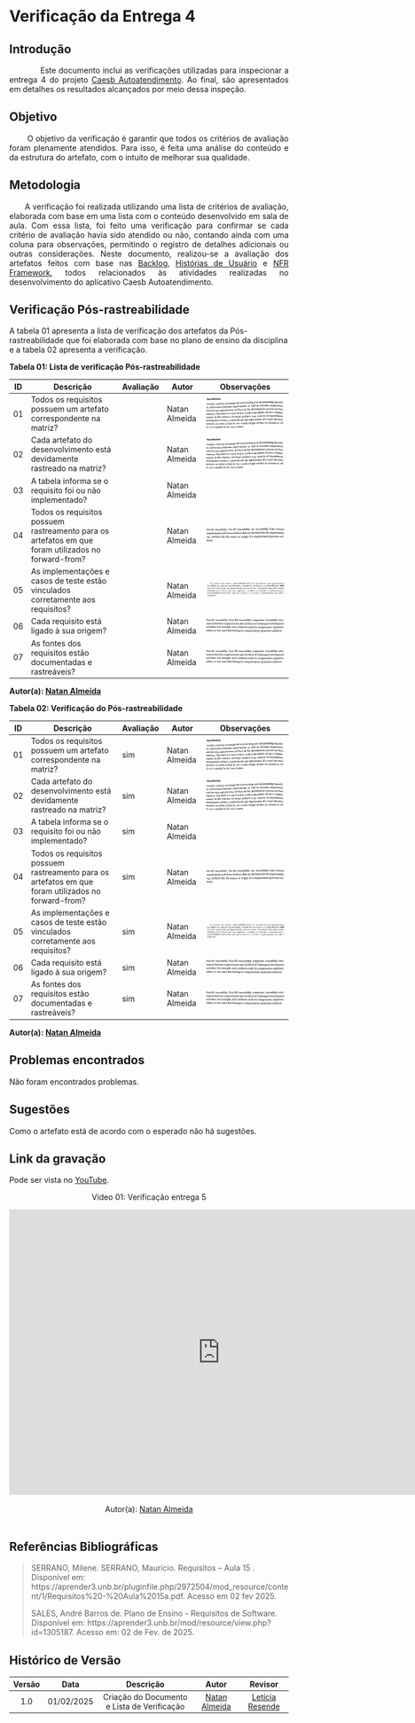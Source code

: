 # Verificação da Entrega 4

## Introdução

<p align="justify">
&emsp;&emsp;  Este documento inclui as verificações utilizadas para inspecionar a entrega 4 do projeto <a href = "https://requisitos-de-software.github.io/2024.2-CAESB-Autoatendimento/" target = "_blank">Caesb Autoatendimento</a>. Ao final, são apresentados em detalhes os resultados alcançados por meio dessa inspeção.
</p>

## Objetivo

<p align="justify">
&emsp;&emsp; O objetivo da verificação é garantir que todos os critérios de avaliação foram plenamente atendidos. Para isso, é feita uma análise do conteúdo e da estrutura do artefato, com o intuito de melhorar sua qualidade.
</p>

## Metodologia

<p align="justify">
&emsp;&emsp;A verificação foi realizada utilizando uma lista de critérios de avaliação, elaborada com base em uma lista com o conteúdo desenvolvido em sala de aula. Com essa lista, foi feito uma verificação para confirmar se cada critério de avaliação havia sido atendido ou não, contando ainda com uma coluna para observações, permitindo o registro de detalhes adicionais ou outras considerações. Neste documento, realizou-se a avaliação dos artefatos feitos com base nas <a href= "https://requisitos-de-software.github.io/2024.2-CAESB-Autoatendimento/modelagem_agil/backlog/" target = "_blank">Backlog</a>, <a href = "https://requisitos-de-software.github.io/2024.2-CAESB-Autoatendimento/modelagem_agil/historia_usuario/" target = "_blank">Histórias de Usuário</a> e <a href ="https://requisitos-de-software.github.io/2024.2-CAESB-Autoatendimento/modelagem_agil/nfr/" target = "_blank"> NFR Framework</a>, todos relacionados às atividades realizadas no desenvolvimento do aplicativo Caesb Autoatendimento.</p>

## Verificação Pós-rastreabilidade

A tabela 01 apresenta a lista de verificação dos artefatos da Pós-rastreabilidade que foi elaborada com base no plano de ensino da disciplina e a tabela 02 apresenta a verificação.

**Tabela 01: Lista de verificação Pós-rastreabilidade**

| **ID** | **Descrição**                                                                                  | **Avaliação** | **Autor**       | **Observações** |
|--------|------------------------------------------------------------------------------------------------|--------------|----------------|-----------------|
| 01     | Todos os requisitos possuem um artefato correspondente na matriz?                               |              | Natan Almeida  | ![matriz](../assets/matriz.png) |
| 02     | Cada artefato do desenvolvimento está devidamente rastreado na matriz?                         |              | Natan Almeida  | ![matriz](../assets/matriz.png) |
| 03     | A tabela informa se o requisito foi ou não implementado?                                        |              | Natan Almeida  |                 |
| 04     | Todos os requisitos possuem rastreamento para os artefatos em que foram utilizados no forward-from? |              | Natan Almeida  | ![pre](../assets/pre.png)       |
| 05     | As implementações e casos de teste estão vinculados corretamente aos requisitos?               |              | Natan Almeida  | ![1](../assets/1.png)           |
| 06     | Cada requisito está ligado à sua origem?                                                       |              | Natan Almeida  | ![pos](../assets/pos.png)       |
| 07     | As fontes dos requisitos estão documentadas e rastreáveis?                                     |              | Natan Almeida  | ![pos](../assets/pos.png)       |

**Autor(a): [Natan Almeida](https://github.com/natanalmeida03)**

**Tabela 02: Verificação do Pós-rastreabilidade**

| **ID** | **Descrição**                                                                                  | **Avaliação** | **Autor**       | **Observações** |
|--------|------------------------------------------------------------------------------------------------|--------------|----------------|-----------------|
| 01     | Todos os requisitos possuem um artefato correspondente na matriz?                               | sim          | Natan Almeida  | ![matriz](../assets/matriz.png) |
| 02     | Cada artefato do desenvolvimento está devidamente rastreado na matriz?                         | sim          | Natan Almeida  | ![matriz](../assets/matriz.png) |
| 03     | A tabela informa se o requisito foi ou não implementado?                                        | sim          | Natan Almeida  |                 |
| 04     | Todos os requisitos possuem rastreamento para os artefatos em que foram utilizados no forward-from? | sim          | Natan Almeida  | ![pre](../assets/pre.png)       |
| 05     | As implementações e casos de teste estão vinculados corretamente aos requisitos?               | sim          | Natan Almeida  | ![1](../assets/1.png)           |
| 06     | Cada requisito está ligado à sua origem?                                                       | sim          | Natan Almeida  | ![pos](../assets/pos.png)       |
| 07     | As fontes dos requisitos estão documentadas e rastreáveis?                                     | sim          | Natan Almeida  | ![pos](../assets/pos.png)       |

**Autor(a): [Natan Almeida](https://github.com/natanalmeida03)**

## Problemas encontrados

Não foram encontrados problemas.

## Sugestões

Como o artefato está de acordo com o esperado não há sugestões.

## Link da gravação

Pode ser vista no [YouTube]().</p>

<center>
    <p>Vídeo 01: Verificação entrega 5 </p>
    <iframe width="760" height="515" src="https://www.youtube.com/embed/QDA4IyA2zbs?si=iEQsqIO76lj5wxX0" title="YouTube video player" frameborder="0" allow="accelerometer; autoplay; clipboard-write; encrypted-media; gyroscope; picture-in-picture; web-share" referrerpolicy="strict-origin-when-cross-origin" allowfullscreen></iframe>
</p>Autor(a): <a href="https://github.com/natanalmeida03" target = "_blank">Natan Almeida</a>
</center>

<br>

## Referências Bibliográficas

> <p id="1">SERRANO, Milene. SERRANO, Maurício. Requisitos – Aula 15 . Disponível em: https://aprender3.unb.br/pluginfile.php/2972504/mod_resource/content/1/Requisitos%20-%20Aula%2015a.pdf. Acesso em 02 fev 2025.</p>
> <p id="2">SALES, André Barros de. Plano de Ensino - Requisitos de Software. Disponível em: https://aprender3.unb.br/mod/resource/view.php?id=1305187. Acesso em: 02 de Fev. de 2025.</p>


## Histórico de Versão

| **Versão** | **Data**   | **Descrição**                                    | **Autor**                                             | **Revisor**                                          |
|:----------:|:----------:|:------------------------------------------------:|:-----------------------------------------------------:|:----------------------------------------------------:|
| 1.0        | 01/02/2025 | Criação do Documento e Lista de Verificação      | [Natan Almeida](https://github.com/natanalmeida03)    | [Letícia Resende](https://github.com/leomitx10)      |